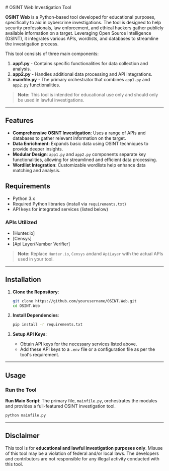 <p align="justify">
# OSINT Web Investigation Tool

**OSINT Web** is a Python-based tool developed for educational purposes, specifically to aid in cybercrime investigations. The tool is designed to help security professionals, law enforcement, and ethical hackers gather publicly available information on a target. Leveraging Open Source Intelligence (OSINT), it integrates various APIs, wordlists, and databases to streamline the investigation process.

This tool consists of three main components:
1. **app1.py** - Contains specific functionalities for data collection and analysis.
2. **app2.py** - Handles additional data processing and API integrations.
3. **mainfile.py** - The primary orchestrator that combines `app1.py` and `app2.py` functionalities.

> **Note:** This tool is intended for educational use only and should only be used in lawful investigations.

---

## Features

- **Comprehensive OSINT Investigation**: Uses a range of APIs and databases to gather relevant information on the target.
- **Data Enrichment**: Expands basic data using OSINT techniques to provide deeper insights.
- **Modular Design**: `app1.py` and `app2.py` components separate key functionalities, allowing for streamlined and efficient data processing.
- **Wordlist Integration**: Customizable wordlists help enhance data matching and analysis.

## Requirements

- Python 3.x
- Required Python libraries (install via `requirements.txt`)
- API keys for integrated services (listed below)

### APIs Utilized

- [Hunter.io]
- [Censys]
- [Api Layer/Number Verifier]

> **Note:** Replace `Hunter.io`, `Censys` andand `ApiLayer` with the actual APIs used in your tool.

---

## Installation

1. **Clone the Repository**:
   ```bash
   git clone https://github.com/yourusername/OSINT.Web.git
   cd OSINT.Web
   ```

2. **Install Dependencies**:
   ```bash
   pip install -r requirements.txt
   ```

3. **Setup API Keys**:
   - Obtain API keys for the necessary services listed above.
   - Add these API keys to a `.env` file or a configuration file as per the tool's requirement.

---

## Usage

### Run the Tool

  **Run Main Script**:
   The primary file, `mainfile.py`, orchestrates the modules and provides a full-featured OSINT investigation tool.

   ```bash
   python mainfile.py
   ```
---

## Disclaimer

This tool is for **educational and lawful investigation purposes only**. Misuse of this tool may be a violation of federal and/or local laws. The developers and contributors are not responsible for any illegal activity conducted with this tool.
</p>
